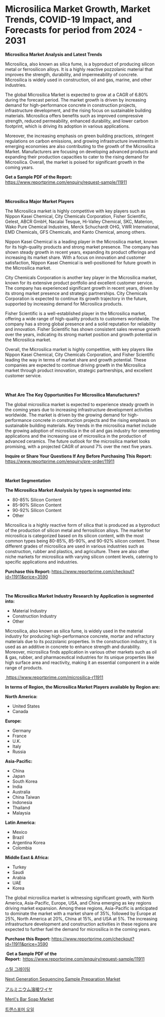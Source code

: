 <p><h1>Microsilica Market Growth, Market Trends, COVID-19 Impact, and Forecasts for period from 2024 - 2031</h1></p><p><strong>Microsilica Market Analysis and Latest Trends</strong></p>
<p><p>Microsilica, also known as silica fume, is a byproduct of producing silicon metal or ferrosilicon alloys. It is a highly reactive pozzolanic material that improves the strength, durability, and impermeability of concrete. Microsilica is widely used in construction, oil and gas, marine, and other industries.</p><p>The global Microsilica Market is expected to grow at a CAGR of 6.80% during the forecast period. The market growth is driven by increasing demand for high-performance concrete in construction projects, infrastructure development, and the rising focus on sustainable building materials. Microsilica offers benefits such as improved compressive strength, reduced permeability, enhanced durability, and lower carbon footprint, which is driving its adoption in various applications.</p><p>Moreover, the increasing emphasis on green building practices, stringent regulations on carbon emissions, and growing infrastructure investments in emerging economies are also contributing to the growth of the Microsilica Market. Manufacturers are focusing on developing advanced products and expanding their production capacities to cater to the rising demand for Microsilica. Overall, the market is poised for significant growth in the coming years.</p></p>
<p><strong>Get a Sample PDF of the Report:&nbsp;</strong> <a href="https://www.reportprime.com/enquiry/request-sample/11911">https://www.reportprime.com/enquiry/request-sample/11911</a></p>
<p>&nbsp;</p>
<p><strong>Microsilica Major Market Players</strong></p>
<p><p>The Microsilica market is highly competitive with key players such as Nippon Kasei Chemical, City Chemicals Corporation, Fisher Scientific, Gelest, ABCR GmbH, Nacalai Tesque, Hi-Valley Chemical, SKC, Materion, Wako Pure Chemical Industries, Merck Schuchardt OHG, VWR International, EMD Chemicals, GFS Chemicals, and Kanto Chemical, among others.</p><p>Nippon Kasei Chemical is a leading player in the Microsilica market, known for its high-quality products and strong market presence. The company has shown steady growth in recent years, expanding its product offerings and increasing its market share. With a focus on innovation and customer satisfaction, Nippon Kasei Chemical is well-positioned for future growth in the Microsilica market.</p><p>City Chemicals Corporation is another key player in the Microsilica market, known for its extensive product portfolio and excellent customer service. The company has experienced significant growth in recent years, driven by its strong market presence and strategic partnerships. City Chemicals Corporation is expected to continue its growth trajectory in the future, supported by increasing demand for Microsilica products.</p><p>Fisher Scientific is a well-established player in the Microsilica market, offering a wide range of high-quality products to customers worldwide. The company has a strong global presence and a solid reputation for reliability and innovation. Fisher Scientific has shown consistent sales revenue growth over the years, indicating its strong market position and growth potential in the Microsilica market.</p><p>Overall, the Microsilica market is highly competitive, with key players like Nippon Kasei Chemical, City Chemicals Corporation, and Fisher Scientific leading the way in terms of market share and growth potential. These companies are expected to continue driving growth in the Microsilica market through product innovation, strategic partnerships, and excellent customer service.</p></p>
<p>&nbsp;</p>
<p><strong>What Are The Key Opportunities For Microsilica Manufacturers?</strong></p>
<p><p>The global microsilica market is expected to experience steady growth in the coming years due to increasing infrastructure development activities worldwide. The market is driven by the growing demand for high-performance concrete in construction projects and the rising emphasis on sustainable building materials. Key trends in the microsilica market include the growing adoption of microsilica in the oil and gas industry for cementing applications and the increasing use of microsilica in the production of advanced ceramics. The future outlook for the microsilica market looks promising, with a projected CAGR of around 7% over the next five years.</p></p>
<p><strong>Inquire or Share Your Questions If Any Before Purchasing This Report:</strong> <a href="https://www.reportprime.com/enquiry/pre-order/11911">https://www.reportprime.com/enquiry/pre-order/11911</a></p>
<p>&nbsp;</p>
<p><strong>Market Segmentation</strong></p>
<p><strong>The Microsilica Market Analysis by types is segmented into:</strong></p>
<p><ul><li>80-85% Silicon Content</li><li>85-90% Silicon Content</li><li>90-92% Silicon Content</li><li>Other</li></ul></p>
<p><p>Microsilica is a highly reactive form of silica that is produced as a byproduct of the production of silicon metal and ferrosilicon alloys. The market for microsilica is categorized based on its silicon content, with the most common types being 80-85%, 85-90%, and 90-92% silicon content. These different grades of microsilica are used in various industries such as construction, rubber and plastics, and agriculture. There are also other niche markets for microsilica with varying silicon content levels, catering to specific applications and industries.</p></p>
<p><strong>Purchase this Report:&nbsp;</strong><a href="https://www.reportprime.com/checkout?id=11911&price=3590">https://www.reportprime.com/checkout?id=11911&price=3590</a></p>
<p>&nbsp;</p>
<p><strong>The Microsilica Market Industry Research by Application is segmented into:</strong></p>
<p><ul><li>Material Industry</li><li>Construction Industry</li><li>Other</li></ul></p>
<p><p>Microsilica, also known as silica fume, is widely used in the material industry for producing high-performance concrete, mortar and refractory materials due to its pozzolanic properties. In the construction industry, it is used as an additive in concrete to enhance strength and durability. Moreover, microsilica finds application in various other markets such as oil & gas, rubber, and pharmaceutical industries for its unique properties like high surface area and reactivity, making it an essential component in a wide range of products.</p></p>
<p><a href="https://www.reportprime.com/microsilica-r11911">&nbsp;https://www.reportprime.com/microsilica-r11911</a></p>
<p><strong>In terms of Region, the Microsilica Market Players available by Region are:</strong></p>
<p>
    <p> <strong> North America: </strong>
        <ul>
            <li>United States</li>
            <li>Canada</li>
        </ul>
        </p> 
    <p> <strong> Europe: </strong>
        <ul>
            <li>Germany</li>
            <li>France</li>
            <li>U.K.</li>
            <li>Italy</li>
            <li>Russia</li>
        </ul>
        </p> 
    <p> <strong> Asia-Pacific: </strong>
        <ul>
            <li>China</li>
            <li>Japan</li>
            <li>South Korea</li>
            <li>India</li>
            <li>Australia</li>
            <li>China Taiwan</li>
            <li>Indonesia</li>
            <li>Thailand</li>
            <li>Malaysia</li>
        </ul>
        </p> 
    <p> <strong> Latin America: </strong>
        <ul>
            <li>Mexico</li>
            <li>Brazil</li>
            <li>Argentina Korea</li>
            <li>Colombia</li>
        </ul>
        </p> 
    <p> <strong> Middle East & Africa: </strong>
        <ul>
            <li>Turkey</li>
            <li>Saudi</li>
            <li>Arabia</li>
            <li>UAE</li>
            <li>Korea</li>
        </ul>
    </p>
    </p>
<p><p>The global microsilica market is witnessing significant growth, with North America, Asia-Pacific, Europe, USA, and China emerging as key regions driving market expansion. Among these regions, Asia-Pacific is anticipated to dominate the market with a market share of 35%, followed by Europe at 25%, North America at 20%, China at 15%, and USA at 5%. The increasing infrastructure development and construction activities in these regions are expected to further fuel the demand for microsilica in the coming years.</p></p>
<p><strong>Purchase this Report: </strong><a href="https://www.reportprime.com/checkout?id=11911&price=3590">https://www.reportprime.com/checkout?id=11911&price=3590</a></p>
<p>&nbsp;<strong>Get a Sample PDF of the Report:&nbsp;&nbsp;</strong><a href="https://www.reportprime.com/enquiry/request-sample/11911">https://www.reportprime.com/enquiry/request-sample/11911</a></p>
<p><strong></strong></p>
<p><p><a href="https://medium.com/@prestoniegand56562023/%EA%B0%95%EC%B2%A0-%EA%B7%B8%EB%A0%88%EC%9D%B4%ED%8C%85-%EC%8B%9C%EC%9E%A5-%EC%A0%90%EC%9C%A0%EC%9C%A8-%EB%B0%8F-%EA%B2%BD%EC%9F%81-%ED%99%98%EA%B2%BD%EC%97%90-%EB%8C%80%ED%95%9C-%ED%86%B5%EC%B0%B0%EB%A0%A5%EC%9D%84-2024%EB%85%84%EB%B6%80%ED%84%B0-2031%EB%85%84%EA%B9%8C%EC%A7%80-%EB%B6%84%EC%84%9D%ED%95%A9%EB%8B%88%EB%8B%A4-68a6346a48ab">스틸 그레이팅</a></p><p><a href="https://issuu.com/reportprime-2/docs/next-generation-sequencing-sample-preparation-mark">Next Generation Sequencing Sample Preparation Market</a></p><p><a href="https://medium.com/@solomonbode854/2024%E5%B9%B4%E3%81%8B%E3%82%892031%E5%B9%B4%E3%81%BE%E3%81%A7%E3%81%AE%E3%82%A2%E3%83%AB%E3%83%9F%E6%BA%B6%E6%8E%A5%E3%83%AF%E3%82%A4%E3%83%A4%E3%83%BC%E5%B8%82%E5%A0%B4%E3%81%AE%E6%96%B0%E8%88%88%E3%83%88%E3%83%AC%E3%83%B3%E3%83%89-%E3%82%B0%E3%83%AD%E3%83%BC%E3%83%90%E3%83%AB%E5%B1%95%E6%9C%9B%E3%81%A8%E5%B0%86%E6%9D%A5%E5%B1%95%E6%9C%9B-0be06c8ec7be">アルミニウム溶接ワイヤ</a></p><p><a href="https://medium.com/@hskdk2672/global-men-s-bar-soap-market-exploring-market-share-market-trends-and-future-growth-88da1919df39">Men\'s Bar Soap Market</a></p><p><a href="https://medium.com/@kelsihoppe/%EA%B8%80%EB%A1%9C%EB%B2%8C-%ED%8A%B8%EB%9E%9C%EC%8A%A4%ED%8F%AC%EB%A8%B8-%EC%98%A4%EC%9D%BC-%EC%8B%9C%EC%9E%A5-%EA%B7%9C%EB%AA%A8%EB%8A%94-2024%EB%85%84%EB%B6%80%ED%84%B0-2031%EB%85%84%EA%B9%8C%EC%A7%80-10-8-%EC%9D%98-%EC%97%B0%ED%8F%89%EA%B7%A0-%EC%84%B1%EC%9E%A5%EB%A5%A0%EC%9D%84-%EA%B2%BD%ED%97%98%ED%95%A0-%EA%B2%83%EC%9C%BC%EB%A1%9C-%EC%98%88%EC%83%81%EB%90%A9%EB%8B%88%EB%8B%A4-%ED%95%B4%EB%8B%B9-%EC%82%B0%EC%97%85%EC%9D%98-%EC%98%88%EC%B8%A1%EC%97%90-%EB%94%B0%EB%A5%B4%EB%A9%B4-d0f75c42798b">트랜스포머 오일</a></p></p>